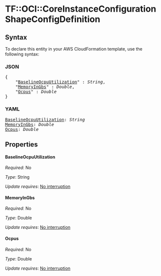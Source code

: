# TF::OCI::CoreInstanceConfiguration ShapeConfigDefinition

## Syntax

To declare this entity in your AWS CloudFormation template, use the following syntax:

### JSON

<pre>
{
    "<a href="#baselineocpuutilization" title="BaselineOcpuUtilization">BaselineOcpuUtilization</a>" : <i>String</i>,
    "<a href="#memoryingbs" title="MemoryInGbs">MemoryInGbs</a>" : <i>Double</i>,
    "<a href="#ocpus" title="Ocpus">Ocpus</a>" : <i>Double</i>
}
</pre>

### YAML

<pre>
<a href="#baselineocpuutilization" title="BaselineOcpuUtilization">BaselineOcpuUtilization</a>: <i>String</i>
<a href="#memoryingbs" title="MemoryInGbs">MemoryInGbs</a>: <i>Double</i>
<a href="#ocpus" title="Ocpus">Ocpus</a>: <i>Double</i>
</pre>

## Properties

#### BaselineOcpuUtilization

_Required_: No

_Type_: String

_Update requires_: [No interruption](https://docs.aws.amazon.com/AWSCloudFormation/latest/UserGuide/using-cfn-updating-stacks-update-behaviors.html#update-no-interrupt)

#### MemoryInGbs

_Required_: No

_Type_: Double

_Update requires_: [No interruption](https://docs.aws.amazon.com/AWSCloudFormation/latest/UserGuide/using-cfn-updating-stacks-update-behaviors.html#update-no-interrupt)

#### Ocpus

_Required_: No

_Type_: Double

_Update requires_: [No interruption](https://docs.aws.amazon.com/AWSCloudFormation/latest/UserGuide/using-cfn-updating-stacks-update-behaviors.html#update-no-interrupt)

